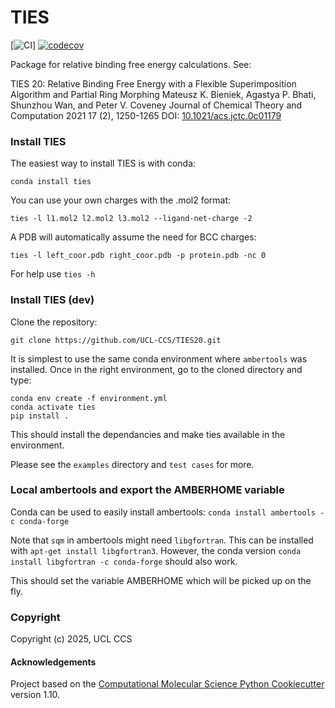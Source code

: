 TIES
==============================
[//]: # (Badges)
[![CI](https://github.com/UCL-CCS/TIES20/actions/workflows/CI.yml/badge.svg)]
[![codecov](https://codecov.io/gh/REPLACE_WITH_OWNER_ACCOUNT/ties/branch/main/graph/badge.svg)](https://codecov.io/gh/REPLACE_WITH_OWNER_ACCOUNT/ties/branch/main)

Package for relative binding free energy calculations. See: 

TIES 20: Relative Binding Free Energy with a Flexible Superimposition Algorithm and Partial Ring Morphing
Mateusz K. Bieniek, Agastya P. Bhati, Shunzhou Wan, and Peter V. Coveney
Journal of Chemical Theory and Computation 2021 17 (2), 1250-1265
DOI: [10.1021/acs.jctc.0c01179](https://doi.org/10.1021/acs.jctc.0c01179)


### Install TIES

The easiest way to install TIES is with conda:

`conda install ties`

You can use your own charges with the .mol2 format:

`ties -l l1.mol2 l2.mol2 l3.mol2 --ligand-net-charge -2`

A PDB will automatically assume the need for BCC charges:

`ties -l left_coor.pdb right_coor.pdb -p protein.pdb -nc 0`

For help use `ties -h`

### Install TIES (dev)

Clone the repository:

`git clone https://github.com/UCL-CCS/TIES20.git`

It is simplest to use the same conda environment where `ambertools` was installed. Once in the right environment, go to the cloned directory and type:

```
conda env create -f environment.yml 
conda activate ties
pip install .
```

This should install the dependancies and make 
ties available in the environment. 

Please see the `examples` directory and `test cases` for more.

### Local ambertools and export the AMBERHOME variable

Conda can be used to easily install ambertools:
`conda install ambertools -c conda-forge`

Note that `sqm` in ambertools might need `libgfortran`. This can be installed with `apt-get install libgfortran3`. However, the conda version `conda install libgfortran -c conda-forge` should also work. 

This should set the variable AMBERHOME which will be picked up on the fly. 

### Copyright

Copyright (c) 2025, UCL CCS 


#### Acknowledgements
 
Project based on the 
[Computational Molecular Science Python Cookiecutter](https://github.com/molssi/cookiecutter-cms) version 1.10.